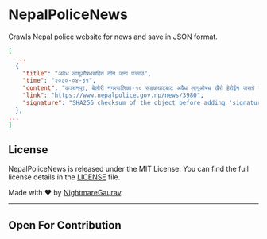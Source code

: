 # NepalPoliceNews
Crawls Nepal police website for news and save in JSON format.
```json
[
  ...
  {
    "title": "अवैध लागूऔषधसहित तीन जना पक्राउ",
    "time": "२०८०-०४-३१",
    "content": "कञ्चनपुर, बेलौरी नगरपालिका-१० सडकघाटबाट अवैध लागूऔषध खैरो हेरोईन जस्तो देखिने पदार्थ ५ ग्राम ११ मिलिग्रामसहित २ जनालाई बुधबार बिहान प्रहरीले पक्राउ गरेको छ । पक्राउ पर्नेहरुमा बेदकोट नगरपालिका-९ सुन्दरपुर बस्ने ३० वर्षीय संजिव भण्डारी र २३ वर्षीय बिवेक साउँद रहेका छन् । उनीहरूले सु.प.प्र.०२-००३ प ३०८८ नम्बरको मोटरसाइकल डोर्‍याउँदै लगिरहेको अवस्थामा प्रहरी चौकी भुडाबाट खटिएको प्रहरीले जाँच गर्दा उक्त पदार्थ फेला पारी पक्राउ गरेको हो । मकवानपुर, हेटौंडा उपमहानगरपालिका-१५ स्थित सडकबाट अवैध लागूऔषध ब्राउनसुगर जस्तो देखिने पदार्थ करिब १ ग्राम ४ सय ९० मिलिग्राम, गाँजा करिब ७० ग्राम र नगद १६ हजार ५ सय रुपैयाँसहित सोही उपमहानगरपालिका-१५ फारलाईन बस्ने २९ वर्षीय विज्ञान लामालाई बुधबार दिउँसो प्रहरीले पक्राउ गरेको छ । विशेष सूचनाको आधारमा ईलाका प्रहरी कार्यालय पशुपतिनगरबाट खटिएको प्रहरीले उनलाई उक्त लागूऔषध र नगदसहित पक्राउ गरेको हो । दुबै घटनाका सम्बन्धमा प्रहरीले आवश्यक अनुसन्धान गरिरहेको छ ।",
    "link": "https://www.nepalpolice.gov.np/news/3980",
    "signature": "SHA256 checksum of the object before adding 'signature' key"
  },
...
]
```


## License
NepalPoliceNews is released under the MIT License. You can find the full license details in the [LICENSE](LICENSE) file.

Made with ❤️ by [NightmareGaurav](https://github.com/nightmaregaurav).

---
Open For Contribution
---
